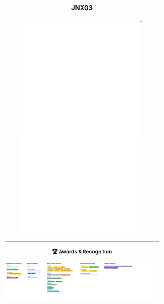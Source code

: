 <h2 align="center">JNX03</h2>

<p align="center">
  <a href="#">
    <img width="400" align="top" src="./github-metrics-left.svg" />
  </a>
  &emsp;
  <a href="#">
    <img width="400" align="top" src="./github-metrics-right.svg" />
  </a>
</p>

---

<h3 align="center">🏆 Awards & Recognition</h3>

<p align="center">
  <a href="#">
    <img width="1400" src="./github-awards-metrics.svg" />
  </a>
</p>
